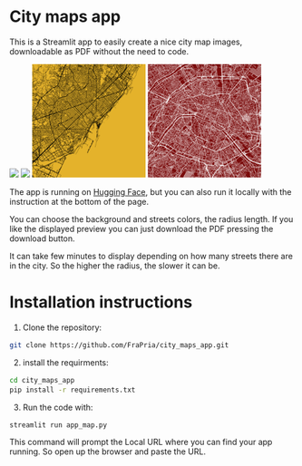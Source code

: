 # City maps app

This is a Streamlit app to easily create a nice city map images, downloadable as PDF without the need to code.

<p float="left">
  <img src="images/eindhoven.png" width="200" />
  <img src="images/torino.png" width="200" /> 
  <img src="images/barcelona.png" width="200" />
  <img src="images/paris.png" width="200" />
</p>


The app is running on [Hugging Face](https://huggingface.co/spaces/Priante/city_maps_app), but you can also run it locally with the instruction at the bottom of the page.

You can choose the background and streets colors, the radius length. If you like the displayed preview you can just download the PDF pressing the download button.

It can take few minutes to display depending on how many streets there are in the city. So the higher the radius, the slower it can be.


# Installation instructions
1. Clone the repository:
```sh
git clone https://github.com/FraPria/city_maps_app.git
```

2. install the requirments:
```sh
cd city_maps_app
pip install -r requirements.txt
```

3. Run the code with:
```sh
streamlit run app_map.py 
```
This command will prompt the Local URL where you can find your app running. So open up the browser and paste the URL.